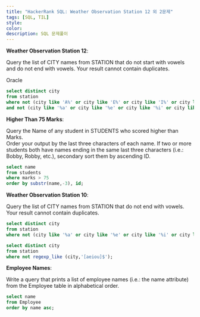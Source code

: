 ```yaml
---
title: "HackerRank SQL: Weather Observation Station 12 외 2문제"
tags: [SQL, TIL]
style:
color:
description: SQL 문제풀이
---
```

**Weather Observation Station 12**: <br/>

Query the list of CITY names from STATION that do not start with vowels and do not end with vowels. Your result cannot contain duplicates. <br/>

Oracle

```sql
select distinct city
from station
where not (city like 'A%' or city like 'E%' or city like 'I%' or city like 'O%' or city like 'U%')
and not (city like '%a' or city like '%e' or city like '%i' or city like '%o' or city like '%u');
```

**Higher Than 75 Marks**: <br/>

Query the Name of any student in STUDENTS who scored higher than  Marks. <br/>
Order your output by the last three characters of each name. If two or more students both have names ending in the same last three characters (i.e.: Bobby, Robby, etc.), secondary sort them by ascending ID.

```sql
select name
from students
where marks > 75
order by substr(name,-3), id;
```

**Weather Observation Station 10**: <br/>

Query the list of CITY names from STATION that do not end with vowels. Your result cannot contain duplicates.

```sql
select distinct city
from station
where not (city like '%a' or city like '%e' or city like '%i' or city like '%o' or city like '%u');
```

```sql
select distinct city
from station
where not regexp_like (city,'[aeiou]$');
```

**Employee Names**: <br/>

Write a query that prints a list of employee names (i.e.: the name attribute) from the Employee table in alphabetical order.

```sql
select name
from Employee
order by name asc;
```

